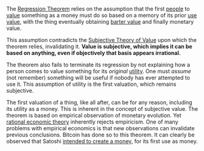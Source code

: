 The [Regression Theorem](https://wiki.mises.org/wiki/Regression_theorem) relies on the assumption that the first [people](Glossary#person) to [value](Glossary#value) something as a money must do so based on a memory of its prior [use value](https://en.m.wikipedia.org/wiki/Use_value), with the thing eventually obtaining [barter value](https://en.m.wikipedia.org/wiki/Barter) and finally monetary value.

This assumption contradicts the [Subjective Theory of Value](https://en.m.wikipedia.org/wiki/Subjective_theory_of_value) upon which the theorem relies, invalidating it. **Value is subjective, which implies it can be based on anything, even if objectively that basis appears irrational.**

The theorem also fails to terminate its regression by not explaining how a person comes to value something for its *original* [utility](Glossary#utility). One must *assume* (not remember) something will be useful if nobody has ever attempted to use it. This assumption of utility is the first valuation, which remains subjective.

The first valuation of a thing, like all after, can be for any reason, including its utility as a money. This is inherent in the concept of subjective value. The theorem is based on empirical observation of monetary evolution. Yet [rational economic theory](https://en.m.wikipedia.org/wiki/Catallactics) inherently rejects empiricism. One of many problems with empirical economics is that new observations can invalidate previous conclusions. Bitcoin has done so to this theorem. It can clearly be observed that Satoshi [intended to create a money](https://bitcoin.org/bitcoin.pdf), for its first use as money.